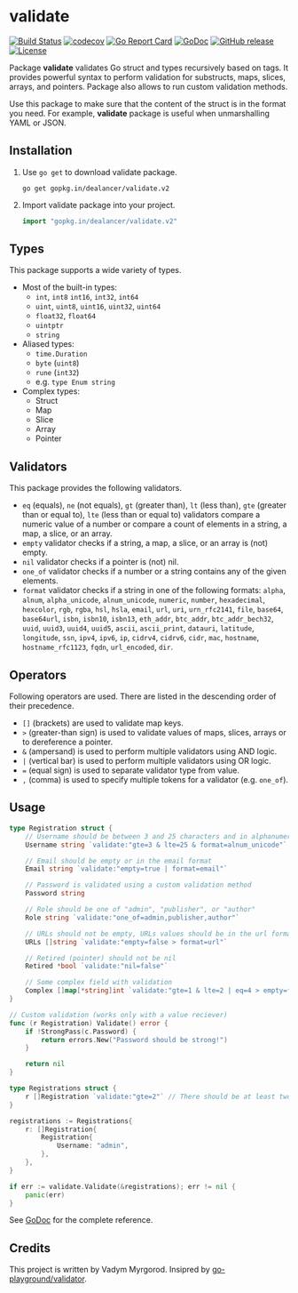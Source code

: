 # validate
[![Build Status](https://travis-ci.org/dealancer/validate.svg?branch=v2)](https://travis-ci.org/dealancer/validate)
[![codecov](https://codecov.io/gh/dealancer/validate/branch/v2/graph/badge.svg)](https://codecov.io/gh/dealancer/validate)
[![Go Report Card](https://goreportcard.com/badge/gopkg.in/dealancer/validate.v2)](https://goreportcard.com/report/gopkg.in/dealancer/validate.v2)
[![GoDoc](https://godoc.org/gopkg.in/dealancer/validate.v2?status.svg)](https://godoc.org/gopkg.in/dealancer/validate.v2)
[![GitHub release](https://img.shields.io/github/release/dealancer/validate.svg)](https://github.com/dealancer/validate/releases)
[![License](https://img.shields.io/github/license/dealancer/validate.svg)](./LICENSE)

Package **validate** validates Go struct and types recursively based on tags.
It provides powerful syntax to perform validation for substructs, maps, slices, arrays, and pointers. Package also allows to run custom validation methods.

Use this package to make sure that the content of the struct is in the format you need.
For example, **validate** package is useful when unmarshalling YAML or JSON.

## Installation

1. Use `go get` to download validate package.
   ```
   go get gopkg.in/dealancer/validate.v2
   ```
2. Import validate package into your project.
   ```go
   import "gopkg.in/dealancer/validate.v2"
   ```


## Types

This package supports a wide variety of types.

* Most of the built-in types:
  * `int`, `int8` `int16`, `int32`, `int64`
  * `uint`, `uint8`, `uint16`, `uint32`, `uint64`
  * `float32`, `float64`
  * `uintptr`
  * `string`
* Aliased types:
  * `time.Duration`
  * `byte` (`uint8`)
  * `rune` (`int32`)
  * e.g. `type Enum string`
* Complex types:
  * Struct
  * Map
  * Slice
  * Array
  * Pointer

## Validators

This package provides the following validators.

* `eq` (equals), `ne` (not equals), `gt` (greater than), `lt` (less than), `gte` (greater than or equal to), `lte` (less than or equal to) validators compare a numeric value of a number or compare a count of elements in a string, a map, a slice, or an array.
* `empty` validator checks if a string, a map, a slice, or an array is (not) empty.
* `nil` validator checks if a pointer is (not) nil.
* `one_of` validator checks if a number or a string contains any of the given elements.
* `format` validator checks if a string in one of the following formats: `alpha`, `alnum`, `alpha_unicode`, `alnum_unicode`, `numeric`, `number`, `hexadecimal`, `hexcolor`, `rgb`, `rgba`, `hsl`, `hsla`, `email`, `url`, `uri`, `urn_rfc2141`, `file`, `base64`, `base64url`, `isbn`, `isbn10`, `isbn13`, `eth_addr`, `btc_addr`, `btc_addr_bech32`, `uuid`, `uuid3`, `uuid4`, `uuid5`, `ascii`, `ascii_print`, `datauri`, `latitude`, `longitude`, `ssn`, `ipv4`, `ipv6`, `ip`, `cidrv4`, `cidrv6`, `cidr`, `mac`, `hostname`, `hostname_rfc1123`, `fqdn`, `url_encoded`, `dir`.

## Operators

Following operators are used. There are listed in the descending order of their precedence.

* `[]` (brackets) are used to validate map keys.
* `>` (greater-than sign) is used to validate values of maps, slices, arrays or to dereference a pointer.
* `&` (ampersand) is used to perform multiple validators using AND logic.
* `|` (vertical bar) is used to perform multiple validators using OR logic.
* `=` (equal sign) is used to separate validator type from value.
* `,` (comma) is used to specify multiple tokens for a validator (e.g. `one_of`).

## Usage

```go
type Registration struct {
    // Username should be between 3 and 25 characters and in alphanumeric unicode format
    Username string `validate:"gte=3 & lte=25 & format=alnum_unicode"`

    // Email should be empty or in the email format
    Email string `validate:"empty=true | format=email"`

    // Password is validated using a custom validation method
    Password string

    // Role should be one of "admin", "publisher", or "author"
    Role string `validate:"one_of=admin,publisher,author"`

    // URLs should not be empty, URLs values should be in the url format
    URLs []string `validate:"empty=false > format=url"`

    // Retired (pointer) should not be nil
    Retired *bool `validate:"nil=false"`

    // Some complex field with validation
    Complex []map[*string]int `validate:"gte=1 & lte=2 | eq=4 > empty=false [nil=false > empty=false] > ne=0"`
}

// Custom validation (works only with a value reciever)
func (r Registration) Validate() error {
    if !StrongPass(c.Password) {
        return errors.New("Password should be strong!")
    }

    return nil
}

type Registrations struct {
	r []Registration `validate:"gte=2"` // There should be at least two registrations
}
```

```go
registrations := Registrations{
	r: []Registration{
		Registration{
			Username: "admin",
		},
	},
}

if err := validate.Validate(&registrations); err != nil {
	panic(err)
}
```

See [GoDoc](https://godoc.org/gopkg.in/dealancer/validate.v2) for the complete reference.

## Credits

This project is written by Vadym Myrgorod. Insipred by [go-playground/validator](https://github.com/go-playground/validator).
